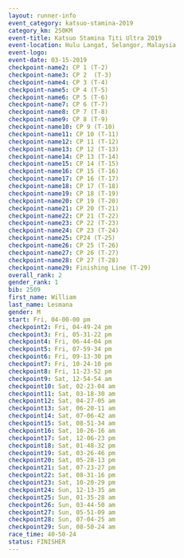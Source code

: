 ```yaml
---
layout: runner-info 
event_category: katsuo-stamina-2019 
category_km: 250KM 
event-title: Katsuo Stamina Titi Ultra 2019 
event-location: Hulu Langat, Selangor, Malaysia 
event-logo: 
event-date: 03-15-2019 
checkpoint-name2: CP 1 (T-2) 
checkpoint-name3: CP 2  (T-3) 
checkpoint-name4: CP 3 (T-4) 
checkpoint-name5: CP 4 (T-5) 
checkpoint-name6: CP 5 (T-6) 
checkpoint-name7: CP 6 (T-7) 
checkpoint-name8: CP 7 (T-8) 
checkpoint-name9: CP 8 (T-9) 
checkpoint-name10: CP 9 (T-10) 
checkpoint-name11: CP 10 (T-11) 
checkpoint-name12: CP 11 (T-12) 
checkpoint-name13: CP 12 (T-13) 
checkpoint-name14: CP 13 (T-14) 
checkpoint-name15: CP 14 (T-15) 
checkpoint-name16: CP 15 (T-16) 
checkpoint-name17: CP 16 (T-17) 
checkpoint-name18: CP 17 (T-18) 
checkpoint-name19: CP 18 (T-19) 
checkpoint-name20: CP 19 (T-20) 
checkpoint-name21: CP 20 (T-21) 
checkpoint-name22: CP 21 (T-22) 
checkpoint-name23: CP 22 (T-23) 
checkpoint-name24: CP 23 (T-24) 
checkpoint-name25: CP24 (T-25) 
checkpoint-name26: CP 25 (T-26) 
checkpoint-name27: CP 26 (T-27) 
checkpoint-name28: CP 27 (T-28) 
checkpoint-name29: Finishing Line (T-29) 
overall_rank: 2
gender_rank: 1
bib: 2509
first_name: William
last_name: Lesmana
gender: M
start: Fri, 04-00-00 pm
checkpoint2: Fri, 04-49-24 pm
checkpoint3: Fri, 05-31-22 pm
checkpoint4: Fri, 06-44-04 pm
checkpoint5: Fri, 07-59-34 pm
checkpoint6: Fri, 09-13-30 pm
checkpoint7: Fri, 10-24-10 pm
checkpoint8: Fri, 11-23-52 pm
checkpoint9: Sat, 12-54-54 am
checkpoint10: Sat, 02-23-04 am
checkpoint11: Sat, 03-18-30 am
checkpoint12: Sat, 04-27-05 am
checkpoint13: Sat, 06-20-11 am
checkpoint14: Sat, 07-06-42 am
checkpoint15: Sat, 08-51-34 am
checkpoint16: Sat, 10-26-16 am
checkpoint17: Sat, 12-06-23 pm
checkpoint18: Sat, 01-48-32 pm
checkpoint19: Sat, 03-26-46 pm
checkpoint20: Sat, 05-28-13 pm
checkpoint21: Sat, 07-23-27 pm
checkpoint22: Sat, 08-31-16 pm
checkpoint23: Sat, 10-20-29 pm
checkpoint24: Sun, 12-13-35 am
checkpoint25: Sun, 01-35-28 am
checkpoint26: Sun, 03-44-50 am
checkpoint27: Sun, 05-51-09 am
checkpoint28: Sun, 07-04-25 am
checkpoint29: Sun, 08-50-24 am
race_time: 40-50-24
status: FINISHER
---
```

